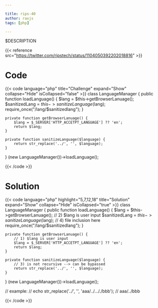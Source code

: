 ```yaml
---

title: rips-40
author: raxjs
tags: [php]

---
```


$DESCRIPTION

<!--more-->
{{< reference src="https://twitter.com/ripstech/status/1104050392202018816" >}}

# Code
{{< code language="php"  title="Challenge" expand="Show" collapse="Hide" isCollapsed="false" >}}
class LanguageManager {
    public function loadLanguage() {
        $lang = $this->getBrowserLanuage();
        $sanitizedLang = $this->sanitizeLanguage($lang);
        require_once("/lang/$sanitizedlang");
    }

    private function getBrowserLanuage() {
        $lang = $_SERVER['HTTP_ACCETPT_LANGUAGE'] ?? 'en';
        return $lang;
    }

    private function sanitizeLanguage($language) {
        return str_replace('../', '', $language);
    }
}
(new LanguageManager())->loadLanguage();

{{< /code >}}

# Solution
{{< code language="php" highlight="5,7,12,18" title="Solution" expand="Show" collapse="Hide" isCollapsed="true" >}}
class LanguageManager {
    public function loadLanguage() {
        $lang = $this->getBrowserLanuage();
        // 2) $lang is user input
        $sanitizedLang = $this->sanitizeLanguage($lang);
        // 4) file inclusion here
        require_once("/lang/$sanitizedlang");
    }

    private function getBrowserLanuage() {
        // 1) $lang is user input
        $lang = $_SERVER['HTTP_ACCETPT_LANGUAGE'] ?? 'en';
        return $lang;
    }

    private function sanitizeLanguage($language) {
        // 3) is not recursive --> can be bypassed
        return str_replace('../', '', $language);
    }
}
(new LanguageManager())->loadLanguage();


// example:
// echo str_replace('../', '', 'aaa/../..././bbb');
// aaa/../bbb



{{< /code >}}
